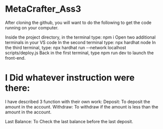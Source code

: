 # MetaCrafter_Ass3
After cloning the github, you will want to do the following to get the code running on your computer.

Inside the project directory, in the terminal type: npm i
Open two additional terminals in your VS code
In the second terminal type: npx hardhat node
In the third terminal, type: npx hardhat run --network localhost scripts/deploy.js
Back in the first terminal, type npm run dev to launch the front-end.

# I Did whatever instruction were there:

I have described 3 function with their own work:
Deposit: To deposit the amount in the account.
Withdraw: To withdraw if the amount is less than the amount in the account.

Last Balance: To Check the last balance before the last deposit.

